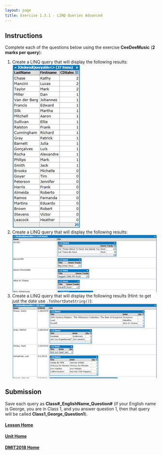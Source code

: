 ```yaml
---
layout: page
title: Exercise 1.3.1 - LINQ Queries Advanced
---
```


## Instructions
Complete each of the questions below using the exercise **CeeDeeMusic** (**2 marks per query**):
1. Create a LINQ query that will display the following results:<br>
![1_3_1-01](files/1_3_1-01.jpg)
2.	Create a LINQ query that will display the following results:<br>
![1_3_1-02](files/1_3_1-02.jpg)
3. Create a LINQ query that will display the following results (Hint: to get just the date use `.ToShortDateString()`):<br>
![1_3_1-03](files/1_3_1-03.jpg)

## Submission
Save each query as **Class#_EnglishName_Question#** (if your English name is George, you are in Class 1, and you answer question 1, then that query will be called **Class1_George_Question1**).

#### [Lesson Home](1_3_0.md)
#### [Unit Home](index.md)
#### [DMIT2018 Home](../)